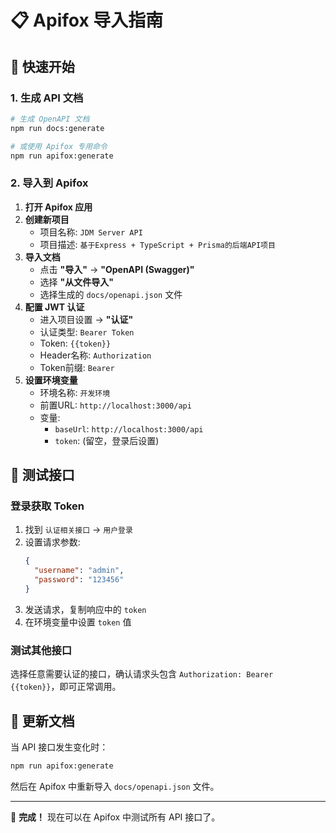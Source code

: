 # 📋 Apifox 导入指南

## 🚀 快速开始

### 1. 生成 API 文档

```bash
# 生成 OpenAPI 文档
npm run docs:generate

# 或使用 Apifox 专用命令
npm run apifox:generate
```

### 2. 导入到 Apifox

1. **打开 Apifox 应用**
2. **创建新项目**
   - 项目名称: `JDM Server API`
   - 项目描述: `基于Express + TypeScript + Prisma的后端API项目`
3. **导入文档**
   - 点击 **"导入"** → **"OpenAPI (Swagger)"**
   - 选择 **"从文件导入"**
   - 选择生成的 `docs/openapi.json` 文件
4. **配置 JWT 认证**
   - 进入项目设置 → **"认证"**
   - 认证类型: `Bearer Token`
   - Token: `{{token}}`
   - Header名称: `Authorization`
   - Token前缀: `Bearer`
5. **设置环境变量**
   - 环境名称: `开发环境`
   - 前置URL: `http://localhost:3000/api`
   - 变量:
     - `baseUrl`: `http://localhost:3000/api`
     - `token`: (留空，登录后设置)

## 🧪 测试接口

### 登录获取 Token

1. 找到 `认证相关接口` → `用户登录`
2. 设置请求参数:
   ```json
   {
     "username": "admin",
     "password": "123456"
   }
   ```
3. 发送请求，复制响应中的 `token`
4. 在环境变量中设置 `token` 值

### 测试其他接口

选择任意需要认证的接口，确认请求头包含 `Authorization: Bearer {{token}}`，即可正常调用。

## 🔄 更新文档

当 API 接口发生变化时：

```bash
npm run apifox:generate
```

然后在 Apifox 中重新导入 `docs/openapi.json` 文件。

---

🎉 **完成！** 现在可以在 Apifox 中测试所有 API 接口了。